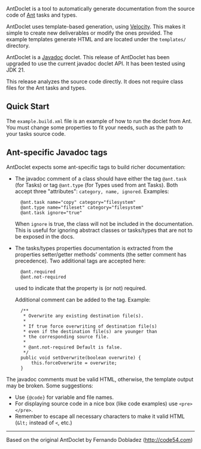 
AntDoclet is a tool to automatically generate documentation from the source code of
[Ant](https://ant.apache.org) tasks and types.

AntDoclet uses template-based generation, using
[Velocity](https://velocity.apache.org/). This makes it simple to
create new deliverables or modify the ones provided.  The example
templates generate HTML and are located under the
`templates/` directory.

AntDoclet is a [Javadoc](https://docs.oracle.com/en/java/javase/21/javadoc) doclet.
This release of AntDoclet has been upgraded to use the current javadoc
doclet API. It has been tested using JDK 21.

This release analyzes the source code directly. It does not require
class files for the Ant tasks and types.


Quick Start
-----------

The `example.build.xml` file is an example of how to run the doclet from
Ant. You must change some properties to fit your needs, such as the path to
your tasks source code.


Ant-specific Javadoc tags
-------------------------

AntDoclet expects some ant-specific tags to build richer documentation:

* The javadoc comment of a class should have either the tag `@ant.task`
  (for Tasks) or tag `@ant.type` (for Types used from ant
  Tasks). Both accept three "attributes": `category, name, ignored`. Examples:

        @ant.task name="copy" category="filesystem"
        @ant.type name="fileset" category="filesystem"
        @ant.task ignore="true"
 
  When `ignore` is true, the class will not be included in the
  documentation. This is useful for ignoring abstract classes or
  tasks/types that are not to be exposed in the docs.

* The tasks/types properties documentation is extracted from the
  properties setter/getter methods' comments (the setter comment has
  precedence). Two additional tags are accepted here:

        @ant.required 
        @ant.not-required

  used to indicate that the property is (or not) required.

  Additional comment can be added to the tag. Example:

        /**
         * Overwrite any existing destination file(s).
         *
         * If true force overwriting of destination file(s)
         * even if the destination file(s) are younger than
         * the corresponding source file.
         *
         * @ant.not-required Default is false.
         */
        public void setOverwrite(boolean overwrite) {
            this.forceOverwrite = overwrite;
        }



The javadoc comments must be valid HTML, otherwise, the template
output may be broken. Some suggestions:

* Use `{@code}` for variable and file names.
* For displaying source code in a nice box (like code examples) use
  `<pre> </pre>`.
* Remember to escape all necessary characters to make it valid HTML (`&lt;` instead of `<`, etc.)

<hr>

Based on the original AntDoclet by Fernando Dobladez (<http://code54.com>)
